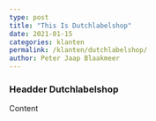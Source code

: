 ```yaml
---
type: post
title: "This Is Dutchlabelshop"
date: 2021-01-15
categories: klanten
permalink: /klanten/dutchlabelshop/
author: Peter Jaap Blaakmeer
---
```

### Headder Dutchlabelshop

Content